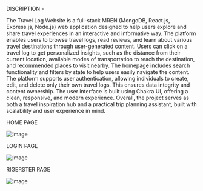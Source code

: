DISCRIPTION - 

The Travel Log Website is a full-stack MREN (MongoDB, React.js, Express.js, Node.js) web application designed to help users explore and share travel experiences in an interactive and informative way. The platform enables users to browse travel logs, read reviews, and learn about various travel destinations through user-generated content.
Users can click on a travel log to get personalized insights, such as the distance from their current location, available modes of transportation to reach the destination, and recommended places to visit nearby. The homepage includes search functionality and filters by state to help users easily navigate the content.
The platform supports user authentication, allowing individuals to create, edit, and delete only their own travel logs. This ensures data integrity and content ownership. The user interface is built using Chakra UI, offering a clean, responsive, and modern experience.
Overall, the project serves as both a travel inspiration hub and a practical trip planning assistant, built with scalability and user experience in mind.

HOME PAGE

![image](https://github.com/user-attachments/assets/3ce3f8cf-142e-4bc8-a444-ca067703c33f)

LOGIN PAGE

![image](https://github.com/user-attachments/assets/fed76ea0-23ff-46c2-9756-ace6d158f938)

RIGERSTER PAGE

![image](https://github.com/user-attachments/assets/9646a15d-d972-4445-9fb1-ec7a5e3ad8cb)
